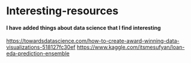 # Interesting-resources
#### I have added things about data science that I find interesting 

https://towardsdatascience.com/how-to-create-award-winning-data-visualizations-518127fc30ef
https://www.kaggle.com/itsmesufyan/loan-eda-prediction-ensemble
